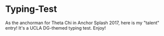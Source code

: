 # Typing-Test
As the anchorman for Theta Chi in Anchor Splash 2017, here is my "talent" entry! It's a UCLA DG-themed typing test. Enjoy!
